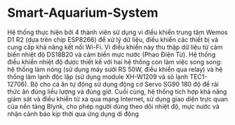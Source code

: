 # Smart-Aquarium-System
Hệ thống thực hiện bởi 4 thành viên sử dụng vi điều khiển trung tâm Wemos D1 R2 (dựa trên chip ESP8266) để xử lý dữ liệu, điều khiển các thiết bị và cung cấp khả năng kết nối Wi-Fi. Vi điều khiển này thu thập dữ liệu từ cảm biến nhiệt độ DS18B20 và cảm biến mực nước (Phao Điện Từ). Hệ thống điều khiển nhiệt độ được thiết kế với hai hệ thống con làm việc song song: hệ thống làm nóng (sử dụng máy sưởi RS 50W, điều khiển qua relay) và hệ thống làm lạnh độc lập (sử dụng module XH-W1209 và sò lạnh TEC1-12706). Bộ cho cá ăn tự động sử dụng động cơ Servo SG90 180 độ để rải thức ăn đúng liều lượng và đúng giờ. Cuối cùng, hệ thống tích hợp khả năng giám sát và điều khiển từ xa qua mạng Internet, sử dụng giao diện trực quan của nền tảng Blynk, cho phép người dùng theo dõi nhiệt độ, mực nước và nhận cảnh báo kịp thời qua ứng dụng di động
